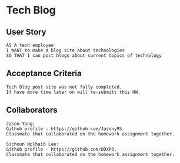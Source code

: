 # Tech Blog

## User Story

```
AS A tech employee
I WANT to make a blog site about technologies
SO THAT I can post blogs about current topics of technology
```

## Acceptance Criteria
```
Tech Blog post site was not fully completed.
If have more time later on will re-submitt this HW.
```

## Collaborators

```
Jason Yang:
Github profile - https://github.com/Jasony95
Classmate that collaborated on the homework assignment together.
 ```

```
Sichoun Nplhaib Lee:
Github profile - https://github.com/DDXP3.
Classmate that collaborated on the homework assignment together.
```